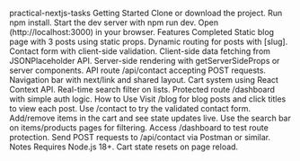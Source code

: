
practical-nextjs-tasks
Getting Started
Clone or download the project.
Run npm install.
Start the dev server with npm run dev.
Open (http://localhost:3000) in your browser.
Features Completed
Static blog page with 3 posts using static props.
Dynamic routing for posts with [slug].
Contact form with client-side validation.
Client-side data fetching from JSONPlaceholder API.
Server-side rendering with getServerSideProps or server components.
API route /api/contact accepting POST requests.
Navigation bar with next/link and shared layout.
Cart system using React Context API.
Real-time search filter on lists.
Protected route /dashboard with simple auth logic.
How to Use
Visit /blog for blog posts and click titles to view each post.
Use /contact to try the validated contact form.
Add/remove items in the cart and see state updates live.
Use the search bar on items/products pages for filtering.
Access /dashboard to test route protection.
Send POST requests to /api/contact via Postman or similar.
Notes
Requires Node.js 18+.
Cart state resets on page reload.
